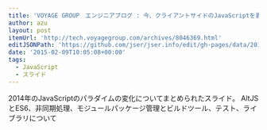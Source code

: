 ```yaml
---
title: 'VOYAGE GROUP　エンジニアブログ : 今、クライアントサイドのJavaScriptを書く前に知っておきたいこと ~ 2014年トレンド総まとめ'
author: azu
layout: post
itemUrl: 'http://tech.voyagegroup.com/archives/8046369.html'
editJSONPath: 'https://github.com/jser/jser.info/edit/gh-pages/data/2015/02/index.json'
date: '2015-02-09T10:05:08+00:00'
tags:
  - JavaScript
  - スライド
---
```

2014年のJavaScriptのパラダイムの変化についてまとめられたスライド。
AltJSとES6、非同期処理、モジュールパッケージ管理とビルドツール、テスト、ライブラリについて
